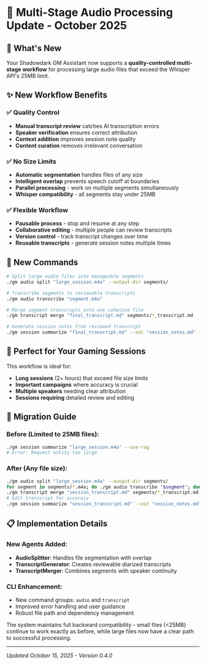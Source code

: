 # 🎯 Multi-Stage Audio Processing Update - October 2025

## 🚀 What's New

Your Shadowdark GM Assistant now supports a **quality-controlled multi-stage workflow** for processing large audio files that exceed the Whisper API's 25MB limit.

## ✨ New Workflow Benefits

### ✅ **Quality Control**
- **Manual transcript review** catches AI transcription errors
- **Speaker verification** ensures correct attribution  
- **Context addition** improves session note quality
- **Content curation** removes irrelevant conversation

### ✅ **No Size Limits** 
- **Automatic segmentation** handles files of any size
- **Intelligent overlap** prevents speech cutoff at boundaries
- **Parallel processing** - work on multiple segments simultaneously
- **Whisper compatibility** - all segments stay under 25MB

### ✅ **Flexible Workflow**
- **Pausable process** - stop and resume at any step
- **Collaborative editing** - multiple people can review transcripts
- **Version control** - track transcript changes over time
- **Reusable transcripts** - generate session notes multiple times

## 🎯 New Commands

```bash
# Split large audio files into manageable segments
./gm audio split "large_session.m4a" --output-dir segments/

# Transcribe segments to reviewable transcripts
./gm audio transcribe "segment.m4a"

# Merge segment transcripts into one cohesive file
./gm transcript merge "final_transcript.md" segments/*_transcript.md

# Generate session notes from reviewed transcript  
./gm session summarize "final_transcript.md" --out "session_notes.md" --use-rag
```

## 🎲 Perfect for Your Gaming Sessions

This workflow is ideal for:
- **Long sessions** (2+ hours) that exceed file size limits
- **Important campaigns** where accuracy is crucial
- **Multiple speakers** needing clear attribution
- **Sessions requiring** detailed review and editing

## 🔄 Migration Guide

### Before (Limited to 25MB files):
```bash
./gm session summarize "large_session.m4a" --use-rag
# Error: Request entity too large
```

### After (Any file size):
```bash
./gm audio split "large_session.m4a" --output-dir segments/
for segment in segments/*.m4a; do ./gm audio transcribe "$segment"; done
./gm transcript merge "session_transcript.md" segments/*_transcript.md
# Edit transcript for accuracy
./gm session summarize "session_transcript.md" --out "session_notes.md" --use-rag
```

## 📋 Implementation Details

### New Agents Added:
- **AudioSplitter**: Handles file segmentation with overlap
- **TranscriptGenerator**: Creates reviewable diarized transcripts  
- **TranscriptMerger**: Combines segments with speaker continuity

### CLI Enhancement:
- New command groups: `audio` and `transcript`
- Improved error handling and user guidance
- Robust file path and dependency management

The system maintains full backward compatibility - small files (<25MB) continue to work exactly as before, while large files now have a clear path to successful processing.

---

*Updated October 15, 2025 - Version 0.4.0*